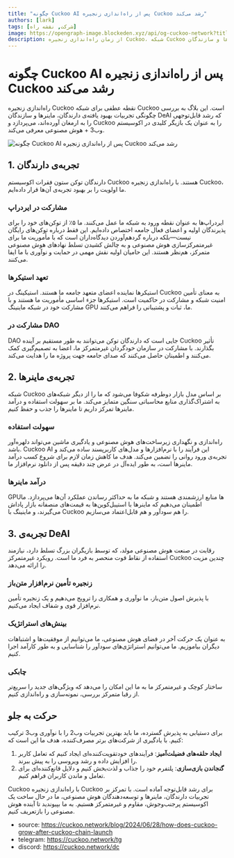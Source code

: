 ```yaml
---
title: "چگونه Cuckoo AI پس از راه‌اندازی زنجیره Cuckoo رشد می‌کند"
authors: [lark]
tags: [شرکت, نقشه راه]
image: https://opengraph-image.blockeden.xyz/api/og-cuckoo-network?title=چگونه Cuckoo AI پس از راه‌اندازی زنجیره Cuckoo رشد می‌کند
description: از زمان راه‌اندازی زنجیره Cuckoo، شبکه Cuckoo رشد قابل‌توجهی را تجربه کرده است. این بلاگ به بررسی تجربیات بهبود یافته‌ی دارندگان، ماینرها و سازندگان DeAI که این تحول را به پیش می‌برند، می‌پردازد.
---
```


# چگونه Cuckoo AI پس از راه‌اندازی زنجیره Cuckoo رشد می‌کند

راه‌اندازی زنجیره Cuckoo نقطه عطفی برای شبکه Cuckoo است. این بلاگ به بررسی چگونگی تجربیات بهبود یافته‌ی دارندگان، ماینرها و سازندگان DeAI که رشد قابل‌توجهی را به ارمغان آورده‌اند، می‌پردازد و Cuckoo را به عنوان یک بازیگر کلیدی در اکوسیستم وب3 + هوش مصنوعی معرفی می‌کند.

![چگونه Cuckoo AI پس از راه‌اندازی زنجیره Cuckoo رشد می‌کند](https://cuckoo-network.b-cdn.net/how-does-cuckoo-grow-after-cuckoo-chain-launch.webp "چگونه Cuckoo AI پس از راه‌اندازی زنجیره Cuckoo رشد می‌کند")

## 1. تجربه‌ی دارندگان

دارندگان توکن ستون فقرات اکوسیستم Cuckoo هستند. با راه‌اندازی زنجیره Cuckoo، ما اولویت را بر بهبود تجربه‌ی آن‌ها قرار داده‌ایم.

### مشارکت در ایردراپ

ایردراپ‌ها به عنوان نقطه ورود به شبکه ما عمل می‌کنند. ما ۵٪ از توکن‌های خود را برای پذیرندگان اولیه و اعضای فعال جامعه اختصاص داده‌ایم. این فقط درباره توکن‌های رایگان نیست—بلکه درباره گردهم‌آوردن دیدگاه‌داران است که با مأموریت ما برای غیرمتمرکزسازی هوش مصنوعی و به چالش کشیدن تسلط نهادهای هوش مصنوعی متمرکز، هم‌نظر هستند. این حامیان اولیه نقش مهمی در حمایت و نوآوری با ما ایفا می‌کنند.

### تعهد استیکرها

استیکرها نماینده اعضای متعهد جامعه ما هستند. استیکینگ در Cuckoo به معنای تأمین امنیت شبکه و مشارکت در حاکمیت است. استیکرها جزء اساسی مأموریت ما هستند و با مشارکت خود در شبکه ماینینگ GPU ما، ثبات و پشتیبانی را فراهم می‌کنند.

### مشارکت در DAO

DAO جایی است که دارندگان توکن می‌توانند به طور مستقیم بر آینده Cuckoo تأثیر بگذارند. با مشارکت در سازمان خودگردان غیرمتمرکز ما، اعضا به تصمیم‌گیری کمک می‌کنند و اطمینان حاصل می‌کنند که صدای جامعه جهت پروژه ما را هدایت می‌کند.

## 2. تجربه‌ی ماینرها

شبکه Cuckoo بر اساس مدل بازار دوطرفه شکوفا می‌شود که ما را از دیگر شبکه‌های به اشتراک‌گذاری منابع محاسباتی سنگین متمایز می‌کند. ما بر سهولت استفاده و درآمد ماینرها تمرکز داریم تا ماینرها را جذب و حفظ کنیم.

### سهولت استفاده

راه‌اندازی و نگهداری زیرساخت‌های هوش مصنوعی و یادگیری ماشین می‌تواند دلهره‌آور باشد. Cuckoo AI این فرآیند را با نرم‌افزارها و مدل‌های کاربرپسند ساده می‌کند و تجربه‌ی ورود روانی را تضمین می‌کند. هدف ما کاهش زمان لازم برای شروع کسب درآمد ماینرها است، به طور ایده‌آل در عرض چند دقیقه پس از دانلود نرم‌افزار ما.

### درآمد ماینرها

GPUها منابع ارزشمندی هستند و شبکه ما به حداکثر رساندن عملکرد آن‌ها می‌پردازد. ما اطمینان می‌دهیم که ماینرها با استیبل‌کوین‌ها به قیمت‌های منصفانه بازار پاداش می‌گیرند، و ماینینگ با Cuckoo را هم سودآور و هم قابل‌اعتماد می‌سازیم.

## 3. تجربه‌ی DeAI

رقابت در صنعت هوش مصنوعی مولد، که توسط بازیگران بزرگ تسلط دارد، نیازمند استفاده از نقاط قوت منحصر به فرد ما است. رویکرد غیرمتمرکز Cuckoo چندین مزیت را ارائه می‌دهد.

### زنجیره تأمین نرم‌افزار متن‌باز

با پذیرش اصول متن‌باز، ما نوآوری و همکاری را ترویج می‌دهیم و یک زنجیره تأمین نرم‌افزار قوی و شفاف ایجاد می‌کنیم.

### بینش‌های استراتژیک

به عنوان یک حرکت آخر در فضای هوش مصنوعی، ما می‌توانیم از موفقیت‌ها و اشتباهات دیگران بیاموزیم. ما می‌توانیم استراتژی‌های سودآور را شناسایی و به طور کارآمد اجرا کنیم.

### چابکی

ساختار کوچک و غیرمتمرکز ما به ما این امکان را می‌دهد که ویژگی‌های جدید را سریع‌تر از رقبا متمرکز بررسی، نمونه‌سازی و راه‌اندازی کنیم.

## حرکت به جلو

برای دستیابی به پذیرش گسترده، ما باید بهترین تجربیات وب2 را با نوآوری وب3 ترکیب کنیم. با یادگیری از شرکت‌های برتر مصرف‌کننده، هدف ما این است که:

1. **ایجاد حلقه‌های فضیلت‌آمیز**: فرآیندهای خودتقویت‌کننده‌ای ایجاد کنیم که تعامل کاربر را افزایش داده و رشد ویروسی را به پیش ببرند.
2. **گنجاندن بازی‌سازی**: پلتفرم خود را جذاب و لذت‌بخش کنیم و دلایل قانع‌کننده‌ای برای تعامل و ماندن کاربران فراهم کنیم.

Cuckoo با راه‌اندازی زنجیره Cuckoo برای رشد قابل‌توجه آماده است. با تمرکز بر تجربیات دارندگان، ماینرها و توسعه‌دهندگان هوش مصنوعی، ما در حال ساخت یک اکوسیستم پرجنب‌وجوش، مقاوم و غیرمتمرکز هستیم. به ما بپیوندید تا آینده هوش مصنوعی را بازتعریف کنیم.

- source: https://cuckoo.network/blog/2024/06/28/how-does-cuckoo-grow-after-cuckoo-chain-launch
- telegram: https://cuckoo.network/tg
- discord: https://cuckoo.network/dc
